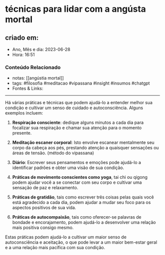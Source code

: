 # técnicas para lidar com a angústa mortal

## criado em: 
-  Ano, Mês e dia: 2023-06-28
- Hora: 16:51

### Conteúdo Relacionado
- notas: [[angústia mortal]]
- tags: #filosofia #meditacao #vipassana #insight #insumos #chatgpt 
- Fontes & Links: 
---
Há várias práticas e técnicas que podem ajudá-lo a entender melhor sua condição e cultivar um senso de cuidado e autoconsciência. Alguns exemplos incluem:

1. **Respiração consciente**: dedique alguns minutos a cada dia para focalizar sua respiração e chamar sua atenção para o momento presente.
    
2. **Meditação escaner corporal**: Isto envolve escanear mentalmente seu corpo da cabeça aos pés, prestando atenção a quaisquer sensações ou áreas de tensão. (método do vipassana)
    
3. **Diário**: Escrever seus pensamentos e emoções pode ajudá-lo a identificar padrões e obter uma visão de sua condição.
    
4. **Práticas de movimento conscientes como yoga**, tai chi ou qigong podem ajudar você a se conectar com seu corpo e cultivar uma sensação de paz e relaxamento.
    
5. **Práticas de gratidão**, tais como escrever três coisas pelas quais você está agradecido a cada dia, podem ajudar a mudar seu foco para os aspectos positivos de sua vida.
    
6. **Práticas de autocompaixão**, tais como oferecer-se palavras de bondade e encorajamento, podem ajudá-lo a desenvolver uma relação mais positiva consigo mesmo.

Estas práticas podem ajudá-lo a cultivar um maior senso de autoconsciência e aceitação, o que pode levar a um maior bem-estar geral e a uma relação mais pacífica com sua condição.